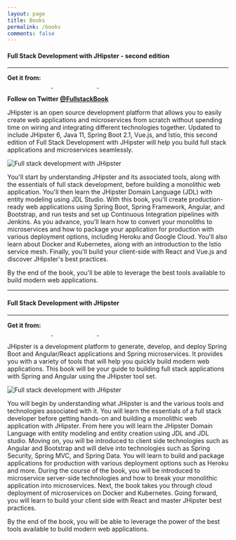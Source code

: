 ```yaml
---
layout: page
title: Books
permalink: /books
comments: false
---
```


#### Full Stack Development with JHipster - second edition

---

<div>
    <span><strong>Get it from:</strong></span><br>
    <a href="https://www.packtpub.com/web-development/full-stack-development-with-jhipster-second-edition" target="_blank" class="book-company-logo">
        <img width="100" data-src="{{ site.baseurl }}/assets/images/packt-publishing-vector-logo.svg"/>
    </a>
    <a href="https://smile.amazon.com/Full-Stack-Development-JHipster-microservices/dp/1838824987" target="_blank" class="book-company-logo">
        <img width="100" data-src="{{ site.baseurl }}/assets/images/Amazon_logo.svg"/>
    </a>
    <a href="https://learning.oreilly.com/library/view/full-stack-development/9781838824983/" target="_blank" class="book-company-logo">
        <img width="100" data-src="{{ site.baseurl }}/assets/images/Oreilly_safari_logo.png"/>
    </a>
</div>

**Follow on Twitter [@FullstackBook](https://twitter.com/FullstackBook)**

JHipster is an open source development platform that allows you to easily create web applications and microservices from scratch without spending time on wiring and integrating different technologies together. Updated to include JHipster 6, Java 11, Spring Boot 2.1, Vue.js, and Istio, this second edition of Full Stack Development with JHipster will help you build full stack applications and microservices seamlessly.

<div class="book-img">
    <img data-src="{{ site.baseurl }}/assets/images/jhbook-banner-v2.png" alt="Full stack development with JHipster"/>
</div>

You'll start by understanding JHipster and its associated tools, along with the essentials of full stack development, before building a monolithic web application. You'll then learn the JHipster Domain Language (JDL) with entity modeling using JDL Studio. With this book, you'll create production-ready web applications using Spring Boot, Spring Framework, Angular, and Bootstrap, and run tests and set up Continuous Integration pipelines with Jenkins. As you advance, you'll learn how to convert your monoliths to microservices and how to package your application for production with various deployment options, including Heroku and Google Cloud. You'll also learn about Docker and Kubernetes, along with an introduction to the Istio service mesh. Finally, you'll build your client-side with React and Vue.js and discover JHipster's best practices.

By the end of the book, you'll be able to leverage the best tools available to build modern web applications.

---

#### Full Stack Development with JHipster

---

<div>
    <span><strong>Get it from:</strong></span><br>
    <a href="https://www.packtpub.com/application-development/full-stack-development-jhipster" target="_blank" class="book-company-logo">
        <img width="100" data-src="{{ site.baseurl }}/assets/images/packt-publishing-vector-logo.svg"/>
    </a>
    <a href="https://www.amazon.com/Stack-Development-JHipster-Deepu-Sasidharan/dp/178847631X" target="_blank" class="book-company-logo">
        <img width="100" data-src="{{ site.baseurl }}/assets/images/Amazon_logo.svg"/>
    </a>
    <a href="https://www.safaribooksonline.com/library/view/full-stack-development/9781788476317/" target="_blank" class="book-company-logo">
        <img width="100" data-src="{{ site.baseurl }}/assets/images/Oreilly_safari_logo.png"/>
    </a>
</div>

JHipster is a development platform to generate, develop, and deploy Spring Boot and Angular/React applications and Spring microservices. It provides you with a variety of tools that will help you quickly build modern web applications. This book will be your guide to building full stack applications with Spring and Angular using the JHipster tool set.

<div class="book-img">
    <img data-src="{{ site.baseurl }}/assets/images/jhbook-banner.png" alt="Full stack development with JHipster"/>
</div>

You will begin by understanding what JHipster is and the various tools and technologies associated with it. You will learn the essentials of a full stack developer before getting hands-on and building a monolithic web application with JHipster. From here you will learn the JHipster Domain Language with entity modeling and entity creation using JDL and JDL studio. Moving on, you will be introduced to client side technologies such as Angular and Bootstrap and will delve into technologies such as Spring Security, Spring MVC, and Spring Data. You will learn to build and package applications for production with various deployment options such as Heroku and more. During the course of the book, you will be introduced to microservice server-side technologies and how to break your monolithic application into microservices. Next, the book takes you through cloud deployment of microservices on Docker and Kubernetes. Going forward, you will learn to build your client side with React and master JHipster best practices.

By the end of the book, you will be able to leverage the power of the best tools available to build modern web applications.

